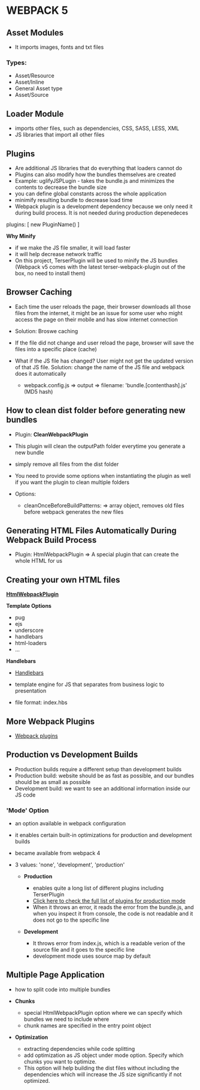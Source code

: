 # WEBPACK 5

## Asset Modules
* It imports images, fonts and txt files
  
### Types:
* Asset/Resource
* Asset/Inline
* General Asset type
* Asset/Source

## Loader Module
* imports other files, such as dependencies, CSS, SASS, LESS, XML
* JS libraries that import all other files

## Plugins
* Are additional JS libraries that do everything that loaders cannot do
* Plugins can also modify how the bundles themselves are created
* Example: uglifyJSPLugin - takes the bundle.js and minimizes the contents to decrease the bundle size
* you can define global constants across the whole application
* minimify resulting bundle to decrease load time
* Webpack plugin is a development dependency because we only need it during build process. It is not needed during production depenedeces 

plugins: [
    new PluginName()
]

**Why Minify**
* if we make the JS file smaller, it will load faster
* it will help decrease network traffic
* On this project, TerserPlugin will be used to minify the JS bundles (Webpack v5 comes with the latest terser-webpack-plugin out of the box, no need to install them)

## Browser Caching
* Each time the user reloads the page, their browser downloads all those files from the internet, it might be an issue for some user who might access the page on their mobile and has slow internet connection
* Solution: Broswe caching
* If the file did not change and user reload the page, browser will save the files into a specific place (cache)
* What if the JS file has changed? User might not get the updated version of that JS file. Solution: change the name of the JS file and webpack does it automatically

    * webpack.config.js => output => filename: 'bundle.[contenthash].js' (MD5 hash)


## How to clean dist folder before generating new bundles
* Plugin: __CleanWebpackPlugin__
* This plugin will clean the outputPath folder everytime you generate a new bundle
* simply remove all files from the dist folder
* You need to provide some options when instantiating the plugin as well if you want the plugin to clean multiple folders
   
* Options: 
    * cleanOnceBeforeBuildPatterns: => array object, removes old files before webpack generates the new files


## Generating HTML Files Automatically During Webpack Build Process
* Plugin: HtmlWebpackPlugin => A special plugin that can create the whole HTML for us

## Creating your own HTML files

**[HtmlWebpackPlugin](https://github.com/jantimon/html-webpack-plugin)**

**Template Options**
* pug
* ejs
* underscore
* handlebars
* html-loaders
* ...

**Handlebars**
* [Handlebars](https://handlebarsjs.com/)

* template engine for JS that separates from business logic to presentation
* file format: index.hbs

## More Webpack Plugins
* [Webpack plugins](webpack.js.org/plugins/)

## Production vs Development Builds
* Production builds require a different setup than development builds
* Production build: website should be as fast as possible, and our bundles should be as small as possible
* Development build: we want to see an additional information inside our JS code

### 'Mode' Option
* an option available in webpack configuration
* it enables certain built-in optimizations for production and development builds
* became available from webpack 4
* 3 values: 'none', 'development', 'production'

    * **Production**
      * enables quite a long list of different plugins including TerserPlugin
      * [Click here to check the full list of plugins for production mode](https://webpack.js.org/configuration/mode)
      * When it throws an error, it reads the error from the bundle.js, and when you inspect it from console, the code is not readable and it does not go to the specific line
  
    * **Development**
      * It throws error from index.js, which is a readable verion of the source file and it goes to the specific line
      * development mode uses source map by default 


## Multiple Page Application
* how to split code into multiple bundles

* **Chunks**
  * special HtmlWebpackPlugin option where we can specify which bundles we need to include where
  * chunk names are specified in the entry point object

* **Optimization**
  * extracting dependencies while code splitting
  * add optimization as JS object under mode option. Specify which chunks you want to optimize. 
  * This option will help building the dist files without including the dependencies which will increase the JS size significantly if  not optimized.
    
